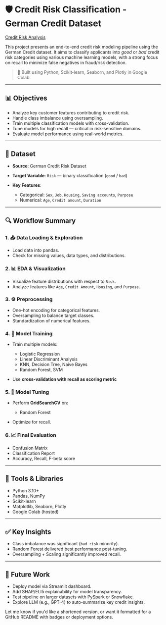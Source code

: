 # 🛡️ Credit Risk Classification - German Credit Dataset 

[Credit Risk Analysis](https://github.com/manasrane/CreditAcctAnalysis)

This project presents an end-to-end credit risk modeling pipeline using the German Credit dataset. It aims to classify applicants into *good* or *bad* credit risk categories using various machine learning models, with a strong focus on recall to minimize false negatives in fraud/risk detection.

> 📍 Built using Python, Scikit-learn, Seaborn, and Plotly in Google Colab.

---

## 📊 Objectives

* Analyze key customer features contributing to credit risk.
* Handle class imbalance using oversampling.
* Train multiple classification models with cross-validation.
* Tune models for high recall — critical in risk-sensitive domains.
* Evaluate model performance using real-world metrics.

---

## 📁 Dataset

* **Source**: German Credit Risk Dataset
* **Target Variable**: `Risk` — binary classification (`good` / `bad`)
* **Key Features**:

  * Categorical: `Sex`, `Job`, `Housing`, `Saving accounts`, `Purpose`
  * Numerical: `Age`, `Credit amount`, `Duration`

---

## 🔍 Workflow Summary

### 1. 📥 Data Loading & Exploration

* Load data into pandas.
* Check for missing values, data types, and distributions.

### 2. 📊 EDA & Visualization

* Visualize feature distributions with respect to `Risk`.
* Analyze features like `Age`, `Credit Amount`, `Housing`, and `Purpose`.

### 3. ⚙️ Preprocessing

* One-hot encoding for categorical features.
* Oversampling to balance target classes.
* Standardization of numerical features.

### 4. 🤖 Model Training

* Train multiple models:

  * Logistic Regression
  * Linear Discriminant Analysis
  * KNN, Decision Tree, Naive Bayes
  * Random Forest, SVM
* Use **cross-validation with recall as scoring metric**

### 5. 🧪 Model Tuning

* Perform **GridSearchCV** on:

  * Random Forest
* Optimize for recall.

### 6. 📈 Final Evaluation

* Confusion Matrix
* Classification Report
* Accuracy, Recall, F-beta score

---

## 🧰 Tools & Libraries

* Python 3.10+
* Pandas, NumPy
* Scikit-learn
* Matplotlib, Seaborn, Plotly
* Google Colab (hosted)

---

## ✅ Key Insights

* Class imbalance was significant (`bad risk` minority).
* Random Forest delivered best performance post-tuning.
* Oversampling + Scaling significantly improved recall.

---

## 📌 Future Work

* Deploy model via Streamlit dashboard.
* Add SHAP/ELI5 explainability for model transparency.
* Test pipeline on larger datasets with PySpark or Snowflake.
* Explore LLM (e.g., GPT-4) to auto-summarize key credit insights.



Let me know if you'd like a shortened version, or want it formatted for a GitHub README with badges or deployment options.
